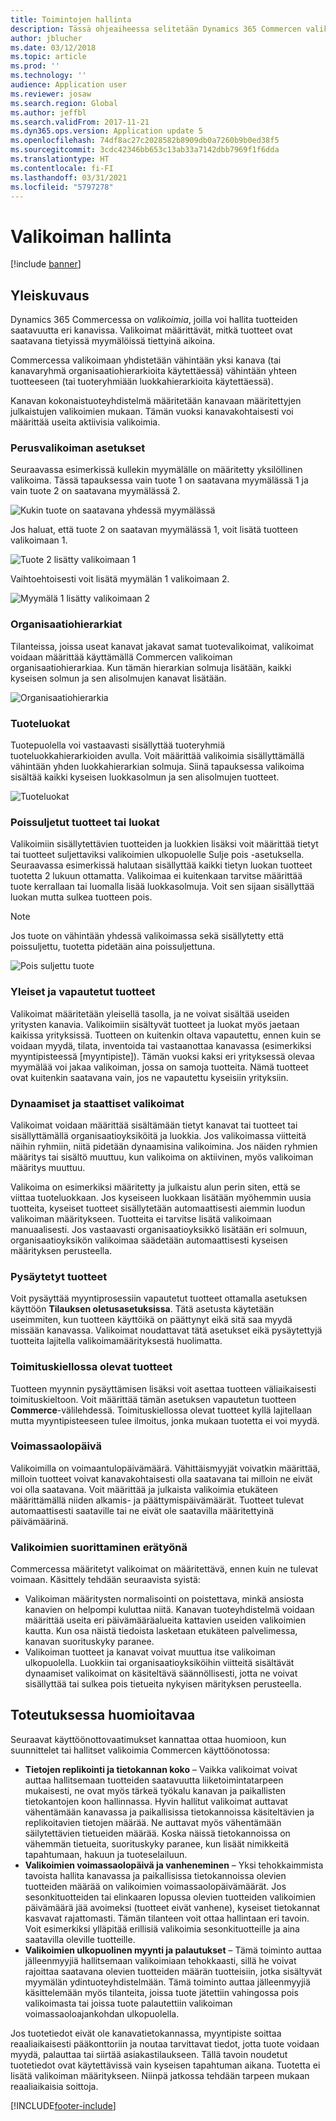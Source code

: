 ```yaml
---
title: Toimintojen hallinta
description: Tässä ohjeaiheessa selitetään Dynamics 365 Commercen valikoimien hallinnan peruskäsitteitä ja pohditaan projektin käyttöönottovaihtoehtoja.
author: jblucher
ms.date: 03/12/2018
ms.topic: article
ms.prod: ''
ms.technology: ''
audience: Application user
ms.reviewer: josaw
ms.search.region: Global
ms.author: jeffbl
ms.search.validFrom: 2017-11-21
ms.dyn365.ops.version: Application update 5
ms.openlocfilehash: 74df8ac27c2028582b8909db0a7260b9b0ed38f5
ms.sourcegitcommit: 3cdc42346bb653c13ab33a7142dbb7969f1f6dda
ms.translationtype: HT
ms.contentlocale: fi-FI
ms.lasthandoff: 03/31/2021
ms.locfileid: "5797278"
---
```

# <a name="assortment-management"></a>Valikoiman hallinta

[!include [banner](../includes/banner.md)]

## <a name="overview"></a>Yleiskuvaus

Dynamics 365 Commercessa on *valikoimia*, joilla voi hallita tuotteiden saatavuutta eri kanavissa. Valikoimat määrittävät, mitkä tuotteet ovat saatavana tietyissä myymälöissä tiettyinä aikoina.

Commercessa valikoimaan yhdistetään vähintään yksi kanava (tai kanavaryhmä organisaatiohierarkioita käytettäessä) vähintään yhteen tuotteeseen (tai tuoteryhmiään luokkahierarkioita käytettäessä).

Kanavan kokonaistuoteyhdistelmä määritetään kanavaan määritettyjen julkaistujen valikoimien mukaan. Tämän vuoksi kanavakohtaisesti voi määrittää useita aktiivisia valikoimia.

### <a name="basic-assortment-setup"></a>Perusvalikoiman asetukset

Seuraavassa esimerkissä kullekin myymälälle on määritetty yksilöllinen valikoima. Tässä tapauksessa vain tuote 1 on saatavana myymälässä 1 ja vain tuote 2 on saatavana myymälässä 2.

![Kukin tuote on saatavana yhdessä myymälässä](./media/Managing-assortments-figure1.png)

Jos haluat, että tuote 2 on saatavan myymälässä 1, voit lisätä tuotteen valikoimaan 1.

![Tuote 2 lisätty valikoimaan 1](./media/Managing-assortments-figure2.png)

Vaihtoehtoisesti voit lisätä myymälän 1 valikoimaan 2.

![Myymälä 1 lisätty valikoimaan 2](./media/Managing-assortments-figure3.png)

### <a name="organization-hierarchies"></a>Organisaatiohierarkiat

Tilanteissa, joissa useat kanavat jakavat samat tuotevalikoimat, valikoimat voidaan määrittää käyttämällä Commercen valikoiman organisaatiohierarkiaa. Kun tämän hierarkian solmuja lisätään, kaikki kyseisen solmun ja sen alisolmujen kanavat lisätään.

![Organisaatiohierarkia](./media/Managing-assortments-figure4.png)

### <a name="product-categories"></a>Tuoteluokat

Tuotepuolella voi vastaavasti sisällyttää tuoteryhmiä tuoteluokkahierarkioiden avulla. Voit määrittää valikoimia sisällyttämällä vähintään yhden luokkahierarkian solmuja. Siinä tapauksessa valikoima sisältää kaikki kyseisen luokkasolmun ja sen alisolmujen tuotteet.

![Tuoteluokat](./media/Managing-assortments-figure5.png)

### <a name="excluded-products-or-categories"></a>Poissuljetut tuotteet tai luokat

Valikoimiin sisällytettävien tuotteiden ja luokkien lisäksi voit määrittää tietyt tai tuotteet suljettaviksi valikoimien ulkopuolelle Sulje pois -asetuksella. Seuraavassa esimerkissä halutaan sisällyttää kaikki tietyn luokan tuotteet tuotetta 2 lukuun ottamatta. Valikoimaa ei kuitenkaan tarvitse määrittää tuote kerrallaan tai luomalla lisää luokkasolmuja. Voit sen sijaan sisällyttää luokan mutta sulkea tuotteen pois.

> [!NOTE]
> Jos tuote on vähintään yhdessä valikoimassa sekä sisällytetty että poissuljettu, tuotetta pidetään aina poissuljettuna.

![Pois suljettu tuote](./media/Managing-assortments-figure6.png)

### <a name="global-and-released-products"></a>Yleiset ja vapautetut tuotteet

Valikoimat määritetään yleisellä tasolla, ja ne voivat sisältää useiden yritysten kanavia. Valikoimiin sisältyvät tuotteet ja luokat myös jaetaan kaikissa yrityksissä. Tuotteen on kuitenkin oltava vapautettu, ennen kuin se voidaan myydä, tilata, inventoida tai vastaanottaa kanavassa (esimerkiksi myyntipisteessä \[myyntipiste\]). Tämän vuoksi kaksi eri yrityksessä olevaa myymälää voi jakaa valikoiman, jossa on samoja tuotteita. Nämä tuotteet ovat kuitenkin saatavana vain, jos ne vapautettu kyseisiin yrityksiin.

### <a name="dynamic-and-static-assortments"></a>Dynaamiset ja staattiset valikoimat

Valikoimat voidaan määrittää sisältämään tietyt kanavat tai tuotteet tai sisällyttämällä organisaatioyksiköitä ja luokkia. Jos valikoimassa viitteitä näihin ryhmiin, niitä pidetään dynaamisina valikoimina. Jos näiden ryhmien määritys tai sisältö muuttuu, kun valikoima on aktiivinen, myös valikoiman määritys muuttuu.

Valikoima on esimerkiksi määritetty ja julkaistu alun perin siten, että se viittaa tuoteluokkaan. Jos kyseiseen luokkaan lisätään myöhemmin uusia tuotteita, kyseiset tuotteet sisällytetään automaattisesti aiemmin luodun valikoiman määritykseen. Tuotteita ei tarvitse lisätä valikoimaan manuaalisesti. Jos vastaavasti organisaatioyksikkö lisätään eri solmuun, organisaatioyksikön valikoimaa säädetään automaattisesti kyseisen määrityksen perusteella.

### <a name="stopped-products"></a>Pysäytetyt tuotteet

Voit pysäyttää myyntiprosessiin vapautetut tuotteet ottamalla asetuksen käyttöön **Tilauksen oletusasetuksissa**. Tätä asetusta käytetään useimmiten, kun tuotteen käyttöikä on päättynyt eikä sitä saa myydä missään kanavassa. Valikoimat noudattavat tätä asetukset eikä pysäytettyjä tuotteita lajitella valikoimamäärityksestä huolimatta.

### <a name="blocked-products"></a>Toimituskiellossa olevat tuotteet

Tuotteen myynnin pysäyttämisen lisäksi voit asettaa tuotteen väliaikaisesti toimituskieltoon. Voit määrittää tämän asetuksen vapautetun tuotteen **Commerce**-välilehdessä. Toimituskiellossa olevat tuotteet kyllä lajitellaan mutta myyntipisteeseen tulee ilmoitus, jonka mukaan tuotetta ei voi myydä.

### <a name="date-effectivity"></a>Voimassaolopäivä

Valikoimilla on voimaantulopäivämäärä. Vähittäismyyjät voivatkin määrittää, milloin tuotteet voivat kanavakohtaisesti olla saatavana tai milloin ne eivät voi olla saatavana. Voit määrittää ja julkaista valikoimia etukäteen määrittämällä niiden alkamis- ja päättymispäivämäärät. Tuotteet tulevat automaattisesti saataville tai ne eivät ole saatavilla määritettyinä päivämäärinä.

### <a name="process-assortments-batch-job"></a>Valikoimien suorittaminen erätyönä

Commercessa määritetyt valikoimat on määritettävä, ennen kuin ne tulevat voimaan. Käsittely tehdään seuraavista syistä:

- Valikoiman määritysten normalisointi on poistettava, minkä ansiosta kanavien on helpompi kuluttaa niitä. Kanavan tuoteyhdistelmä voidaan määrittää useita eri päivämääräalueita kattavien useiden valikoimien kautta. Kun osa näistä tiedoista lasketaan etukäteen palvelimessa, kanavan suorituskyky paranee.
- Valikoiman tuotteet ja kanavat voivat muuttua itse valikoiman ulkopuolella. Luokkiin tai organisaatioyksiköihin viitteitä sisältävät dynaamiset valikoimat on käsiteltävä säännöllisesti, jotta ne voivat sisällyttää tai sulkea pois tietueita nykyisen märityksen perusteella.

## <a name="implementation-considerations"></a>Toteutuksessa huomioitavaa

Seuraavat käyttöönottovaatimukset kannattaa ottaa huomioon, kun suunnittelet tai hallitset valikoimia Commercen käyttöönotossa:

- **Tietojen replikointi ja tietokannan koko** – Vaikka valikoimat voivat auttaa hallitsemaan tuotteiden saatavuutta liiketoimintatarpeen mukaisesti, ne ovat myös tärkeä työkalu kanavan ja paikallisten tietokantojen koon hallinnassa. Hyvin hallitut valikoimat auttavat vähentämään kanavassa ja paikallisissa tietokannoissa käsiteltävien ja replikoitavien tietojen määrää. Ne auttavat myös vähentämään säilytettävien tietueiden määrää. Koska näissä tietokannoissa on vähemmän tietueita, suorituskyky paranee, kun lisäät nimikkeitä tapahtumaan, hakuun ja tuoteselailuun.
- **Valikoimien voimassaolopäivä ja vanheneminen** – Yksi tehokkaimmista tavoista hallita kanavassa ja paikallisissa tietokannoissa olevien tuotteiden määrää on valikoimien voimassaolopäivämäärät. Jos sesonkituotteiden tai elinkaaren lopussa olevien tuotteiden valikoimien päivämäärä jää avoimeksi (tuotteet eivät vanhene), kyseiset tietokannat kasvavat rajattomasti. Tämän tilanteen voit ottaa hallintaan eri tavoin. Voit esimerkiksi ylläpitää erillisiä valikoimia sesonkituotteille ja aina saatavilla oleville tuotteille.
- **Valikoimien ulkopuolinen myynti ja palautukset** – Tämä toiminto auttaa jälleenmyyjiä hallitsemaan valikoimiaan tehokkaasti, sillä he voivat rajoittaa saatavana olevien tuotteiden määrän tuotteisiin, jotka sisältyvät myymälän ydintuoteyhdistelmään. Tämä toiminto auttaa jälleenmyyjiä käsittelemään myös tilanteita, joissa tuote jätettiin vahingossa pois valikoimasta tai joissa tuote palautettiin valikoiman voimassaoloajankohdan ulkopuolella.

Jos tuotetiedot eivät ole kanavatietokannassa, myyntipiste soittaa reaaliaikaisesti pääkonttoriin ja noutaa tarvittavat tiedot, jotta tuote voidaan myydä, palauttaa tai siirtää asiakastilaukseen. Tällä tavoin noudetut tuotetiedot ovat käytettävissä vain kyseisen tapahtuman aikana. Tuotetta ei lisätä valikoiman määritykseen. Niinpä jatkossa tehdään tarpeen mukaan reaaliaikaisia soittoja.


[!INCLUDE[footer-include](../includes/footer-banner.md)]